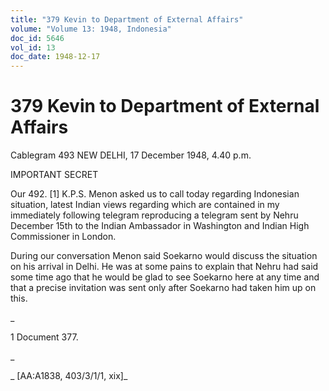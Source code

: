 ```yaml
---
title: "379 Kevin to Department of External Affairs"
volume: "Volume 13: 1948, Indonesia"
doc_id: 5646
vol_id: 13
doc_date: 1948-12-17
---
```


# 379 Kevin to Department of External Affairs

Cablegram 493 NEW DELHI, 17 December 1948, 4.40 p.m.

IMPORTANT SECRET

Our 492. [1] K.P.S. Menon asked us to call today regarding Indonesian situation, latest Indian views regarding which are contained in my immediately following telegram reproducing a telegram sent by Nehru December 15th to the Indian Ambassador in Washington and Indian High Commissioner in London.

During our conversation Menon said Soekarno would discuss the situation on his arrival in Delhi. He was at some pains to explain that Nehru had said some time ago that he would be glad to see Soekarno here at any time and that a precise invitation was sent only after Soekarno had taken him up on this.

_

1 Document 377.

_

_ [AA:A1838, 403/3/1/1, xix]_
